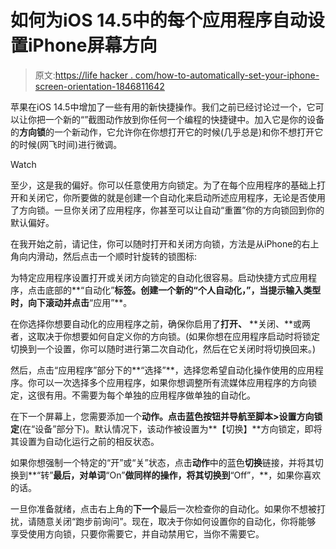 # 如何为iOS 14.5中的每个应用程序自动设置iPhone屏幕方向

> 原文:[https://life hacker . com/how-to-automatically-set-your-iphone-screen-orientation-1846811642](https://lifehacker.com/how-to-automatically-set-your-iphone-screen-orientation-1846811642)

苹果在iOS 14.5中增加了一些有用的新快捷操作。我们之前已经讨论过一个，它可以让你把一个新的“”截图动作放到你任何一个编程的快捷键中。加入它是你的设备的**方向锁**的一个新动作，它允许你在你想打开它的时候(几乎总是)和你不想打开它的时候(网飞时间)进行微调。

Watch

至少，这是我的偏好。你可以任意使用方向锁定。为了在每个应用程序的基础上打开和关闭它，你所要做的就是创建一个自动化来启动所述应用程序，无论是否使用了方向锁。一旦你关闭了应用程序，你甚至可以让自动“重置”你的方向锁回到你的默认偏好。

在我开始之前，请记住，你可以随时打开和关闭方向锁，方法是从iPhone的右上角向内滑动，然后点击一个顺时针旋转的锁图标:

为特定应用程序设置打开或关闭方向锁定的自动化很容易。启动快捷方式应用程序，点击底部的**“自动化”**标签。创建一个新的“**个人自动化，”**，当提示输入类型时，向下滚动并点击**“应用”**。

在你选择你想要自动化的应用程序之前，确保你启用了**打开、** **关闭、**或两者，这取决于你想要如何自定义你的方向锁。(如果你想在应用程序启动时将锁定切换到一个设置，你可以随时进行第二次自动化，然后在它关闭时将切换回来。)

然后，点击“应用程序”部分下的**“选择”**，选择您希望自动化操作使用的应用程序。你可以一次选择多个应用程序，如果你想调整所有流媒体应用程序的方向锁定，这很有用。不需要为每个单独的应用程序做单独的自动化。

在下一个屏幕上，您需要添加一个**动作。**点击蓝色按钮并导航至**脚本>设置方向锁定**(在“设备”部分下)。默认情况下，该动作被设置为**【切换】**方向锁定，即将其设置为自动化运行之前的相反状态。

如果你想强制一个特定的“开”或“关”状态，点击**动作**中的蓝色**切换**链接，并将其切换到**“转”**最后，对单词**“On”**做同样的操作，将其切换到**“Off”，**，如果你喜欢的话。

一旦你准备就绪，点击右上角的**下一个**最后一次检查你的自动化。如果你不想被打扰，请随意关闭“跑步前询问”。现在，取决于你如何设置你的自动化，你将能够 享受使用方向锁，只要你需要它，并自动禁用它，当你不需要它。